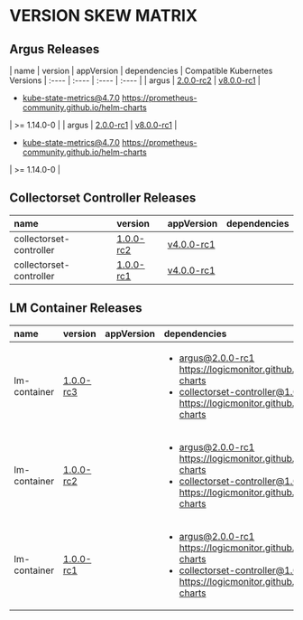 # VERSION SKEW MATRIX
## Argus Releases
| name | version | appVersion | dependencies | Compatible Kubernetes Versions
| :---- | :---- | :---- | :---- |
| argus | [2.0.0-rc2](https://github.com/logicmonitor/helm-charts/releases/tag/argus-2.0.0-rc2) | [v8.0.0-rc1](https://hub.docker.com/r/logicmonitor/argus/tags?page=1&name=v8.0.0-rc1) | <ul> <li>kube-state-metrics@4.7.0 https://prometheus-community.github.io/helm-charts</li> </ul> | >= 1.14.0-0 | 
| argus | [2.0.0-rc1](https://github.com/logicmonitor/helm-charts/releases/tag/argus-2.0.0-rc1) | [v8.0.0-rc1](https://hub.docker.com/r/logicmonitor/argus/tags?page=1&name=v8.0.0-rc1) | <ul> <li>kube-state-metrics@4.7.0 https://prometheus-community.github.io/helm-charts</li> </ul> | >= 1.14.0-0 | 

## Collectorset Controller Releases
| name | version | appVersion | dependencies |
| :---- | :---- | :---- | :---- |
| collectorset-controller | [1.0.0-rc2](https://github.com/logicmonitor/helm-charts/releases/tag/collectorset-controller-1.0.0-rc2) | [v4.0.0-rc1](https://hub.docker.com/r/logicmonitor/collectorset-controller/tags?page=1&name=v4.0.0-rc1) | <ul>  </ul> | >= 1.14.0-0 | 
| collectorset-controller | [1.0.0-rc1](https://github.com/logicmonitor/helm-charts/releases/tag/collectorset-controller-1.0.0-rc1) | [v4.0.0-rc1](https://hub.docker.com/r/logicmonitor/collectorset-controller/tags?page=1&name=v4.0.0-rc1) | <ul>  </ul> | >= 1.14.0-0 | 

## LM Container Releases
| name | version | appVersion | dependencies |
| :---- | :---- | :---- | :---- |
| lm-container | [1.0.0-rc3](https://github.com/logicmonitor/helm-charts/releases/tag/lm-container-1.0.0-rc3) |  | <ul> <li>argus@2.0.0-rc1 https://logicmonitor.github.io/helm-charts</li><li>collectorset-controller@1.0.0-rc2 https://logicmonitor.github.io/helm-charts</li> </ul> |  | 
| lm-container | [1.0.0-rc2](https://github.com/logicmonitor/helm-charts/releases/tag/lm-container-1.0.0-rc2) |  | <ul> <li>argus@2.0.0-rc1 https://logicmonitor.github.io/helm-charts</li><li>collectorset-controller@1.0.0-rc2 https://logicmonitor.github.io/helm-charts</li> </ul> |  | 
| lm-container | [1.0.0-rc1](https://github.com/logicmonitor/helm-charts/releases/tag/lm-container-1.0.0-rc1) |  | <ul> <li>argus@2.0.0-rc1 https://logicmonitor.github.io/helm-charts</li><li>collectorset-controller@1.0.0-rc1 https://logicmonitor.github.io/helm-charts</li> </ul> |  | 
